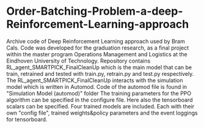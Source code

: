 # Order-Batching-Problem-a-deep-Reinforcement-Learning-approach
Archive code of Deep Reinforcement Learning approach used by Bram Cals. Code was developed for the graduation research, as a final project within the master program Operations Management and Logistics at the Eindhoven University of Technology. 
Repository contains RL_agent_SMARTPICK_FinalCleanUp which is the main model that can be train, retrained and tested with train.py, retrain.py and test.py respectively.
The RL_agent_SMARTPICK_FinalCleanUp interacts with the simulation model which is written in Automod. Code of the automod file is found in "Simulation Model (automod)" folder
The training parameters for the PPO algorithm can be specified in the configure file. Here also the tensorboard scalars can be specified. 
Four trained models are included. Each with their own "config file", trained weights&policy parameters and the event loggings for tensorboard. 
